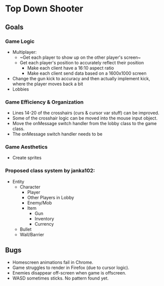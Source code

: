 # Top Down Shooter

## Goals

### Game Logic
- Multiplayer:
    - ~Get each player to show up on the other player's screen~
    - Get each player's position to accurately reflect their position
        - Make each client have a 16:10 aspect ratio
        - Make each client send data based on a 1600x1000 screen
- Change the gun kick to accuracy and then actually implement kick, where the player moves back a bit
- Lobbies

### Game Efficiency & Organization
- Lines 14-20 of the crosshairs (curs & cursor var stuff) can be improved.
- Some of the crosshair logic can be moved into the mouse input object.
- Move the onMessage switch handler from the lobby class to the game class.
- The onMessage switch handler needs to be 

### Game Aesthetics
- Create sprites

### Proposed class system by janka102:
 - Entity
    - Character
        - Player
        - Other Players in Lobby
        - Enemy/Mob
	    - Item
	        - Gun
	        - Inventory
	        - Currency
    - Bullet
    - Wall/Barrier

## Bugs
- Homescreen animations fail in Chrome.
- Game struggles to render in Firefox (due to cursor logic).
- Enemies disappear off-screen when game is offscreen.
- WASD sometimes sticks. No pattern found yet.